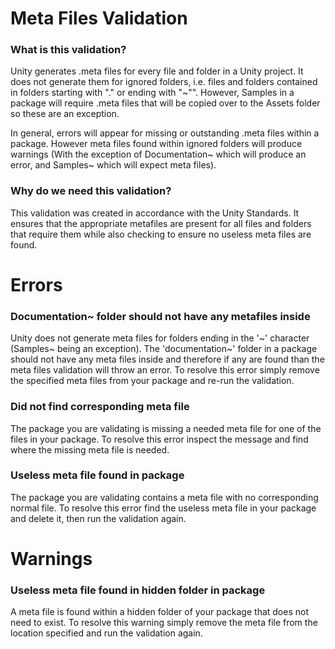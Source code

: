 # Meta Files Validation

### What is this validation?
Unity generates .meta files for every file and folder in a Unity project.
It does not generate them for ignored folders, i.e. files and folders contained in folders starting with "." or ending with "~"". However, Samples in a package will require .meta files that will be copied over to the Assets folder so these are an exception.

In general, errors will appear for missing or outstanding .meta files within a package. However meta files found within ignored folders will produce warnings (With the exception of Documentation~ which will produce an error, and Samples~ which will expect meta files).

### Why do we need this validation?
This validation was created in accordance with the Unity Standards.
It ensures that the appropriate metafiles are present for all files and folders that require them while also checking to ensure no useless meta files are found.

# Errors
### Documentation~ folder should not have any metafiles inside
Unity does not generate meta files for folders ending in the '~' character (Samples~ being an exception). The 'documentation~' folder in a package should not have any meta files inside and therefore if any are found than the meta files validation will throw an error. To resolve this error simply remove the specified meta files from your package and re-run the validation.

### Did not find corresponding meta file
The package you are validating is missing a needed meta file for one of the files in your package. To resolve this error inspect the message and find where the missing meta file is needed.

### Useless meta file found in package
The package you are validating contains a meta file with no corresponding normal file. To resolve this error find the useless meta file in your package and delete it, then run the validation again.

# Warnings

### Useless meta file found in hidden folder in package
A meta file is found within a hidden folder of your package that does not need to exist. To resolve this warning simply remove the meta file from the location specified and run the validation again.